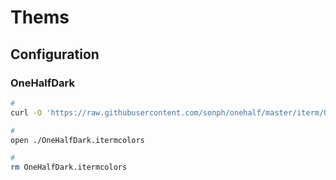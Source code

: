 # Thems

## Configuration

### OneHalfDark

```sh
#
curl -O 'https://raw.githubusercontent.com/sonph/onehalf/master/iterm/OneHalfDark.itermcolors'

#
open ./OneHalfDark.itermcolors

#
rm OneHalfDark.itermcolors
```

<!-- #### URL Scheme

```sh
code /Applications/iTerm.app/Contents/Info.plist
``` -->
